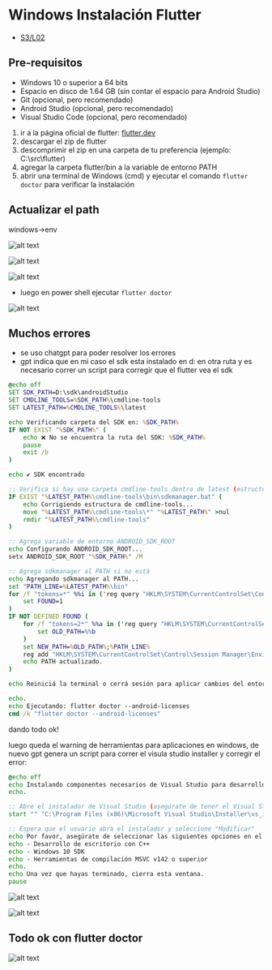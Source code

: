 Windows Instalación Flutter
=========================


- [S3/L02](https://www.youtube.com/watch?v=ZlmuGrBE628&list=PLCKuOXG0bPi0sIn-nDsi7ma9OV6MEMkxj&index=32)

## Pre-requisitos

- Windows 10 o superior a 64 bits
- Espacio en disco de 1.64 GB (sin contar el espacio para Android Studio)
- Git (opcional, pero recomendado)
- Android Studio (opcional, pero recomendado)
- Visual Studio Code (opcional, pero recomendado)

1. ir a la página oficial de flutter: [flutter.dev](https://flutter.dev/docs/get-started/install/windows)
2. descargar el zip de flutter
3. descomprimir el zip en una carpeta de tu preferencia (ejemplo: C:\src\flutter)
4. agregar la carpeta flutter/bin a la variable de entorno PATH 
5. abrir una terminal de Windows (cmd) y ejecutar el comando `flutter doctor` para verificar la instalación


## Actualizar el path

windows->env

![alt text](image-5.png)


![alt text](image-6.png)


![alt text](image-7.png)

- luego en power shell ejecutar `flutter doctor`

![alt text](image-8.png)

## Muchos errores

- se uso chatgpt para poder resolver los errores
- gpt indica que en mi caso el sdk esta instalado en d: en otra ruta y es necesario correr un script para corregir que el flutter vea el sdk

```bat
@echo off
SET SDK_PATH=D:\sdk\androidStudio
SET CMDLINE_TOOLS=%SDK_PATH%\cmdline-tools
SET LATEST_PATH=%CMDLINE_TOOLS%\latest

echo Verificando carpeta del SDK en: %SDK_PATH%
IF NOT EXIST "%SDK_PATH%" (
    echo ❌ No se encuentra la ruta del SDK: %SDK_PATH%
    pause
    exit /b
)

echo ✔️ SDK encontrado

:: Verifica si hay una carpeta cmdline-tools dentro de latest (estructura incorrecta)
IF EXIST "%LATEST_PATH%\cmdline-tools\bin\sdkmanager.bat" (
    echo Corrigiendo estructura de cmdline-tools...
    move "%LATEST_PATH%\cmdline-tools\*" "%LATEST_PATH%" >nul
    rmdir "%LATEST_PATH%\cmdline-tools"
)

:: Agrega variable de entorno ANDROID_SDK_ROOT
echo Configurando ANDROID_SDK_ROOT...
setx ANDROID_SDK_ROOT "%SDK_PATH%" /M

:: Agrega sdkmanager al PATH si no está
echo Agregando sdkmanager al PATH...
set "PATH_LINE=%LATEST_PATH%\bin"
for /f "tokens=*" %%i in ('reg query "HKLM\SYSTEM\CurrentControlSet\Control\Session Manager\Environment" /v PATH ^| findstr /i "%PATH_LINE%"') do (
    set FOUND=1
)
IF NOT DEFINED FOUND (
    for /f "tokens=2*" %%a in ('reg query "HKLM\SYSTEM\CurrentControlSet\Control\Session Manager\Environment" /v PATH') do (
        set OLD_PATH=%%b
    )
    set NEW_PATH=%OLD_PATH%;%PATH_LINE%
    reg add "HKLM\SYSTEM\CurrentControlSet\Control\Session Manager\Environment" /v PATH /t REG_EXPAND_SZ /d "%NEW_PATH%" /f
    echo PATH actualizado.
)

echo Reiniciá la terminal o cerrá sesión para aplicar cambios del entorno.

echo.
echo Ejecutando: flutter doctor --android-licenses
cmd /k "flutter doctor --android-licenses"
```

dando todo ok!

luego queda el warning de herramientas para aplicaciones en windows,
de nuevo gpt genera un script para correr el visula studio installer y corregir el error:

```bat
@echo off
echo Instalando componentes necesarios de Visual Studio para desarrollo de apps Windows...
echo.

:: Abre el instalador de Visual Studio (asegúrate de tener el Visual Studio Installer instalado)
start "" "C:\Program Files (x86)\Microsoft Visual Studio\Installer\vs_installer.exe"

:: Espera que el usuario abra el instalador y seleccione "Modificar"
echo Por favor, asegúrate de seleccionar las siguientes opciones en el instalador:
echo - Desarrollo de escritorio con C++
echo - Windows 10 SDK
echo - Herramientas de compilación MSVC v142 o superior
echo.
echo Una vez que hayas terminado, cierra esta ventana.
pause
```

![alt text](image-9.png)

![alt text](image-10.png)

## Todo ok con flutter doctor

![alt text](image-11.png)